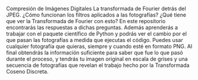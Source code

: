 Compresión de Imágenes Digitales
La transformada de Fourier detrás del JPEG.
¿Cómo funcionan los filtros aplicados a las fotografías? ¿Qué tiene que ver la Transformada de Fourier con esto? 
En este repositorio encontrarás las respuestas a dichas preguntas. Además aprenderás a trabajar con el paquete científico de Python y podrás ver el cambio por el que pasan las fotografías a medida que ejecutas el código. Puedes usar cualquier fotografía que quieras, siempre y cuando esté en formato PNG. Al final obtendrás la información suficiente para saber que fue lo que pasó durante el proceso, y tendrás tu imagen original en escala de grises y una secuencia de fotografías que revelan el trabajo hecho por la Transformada Coseno Discreta.
